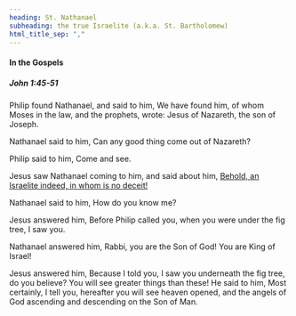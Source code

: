 ```yaml
---
heading: St. Nathanael
subheading: the true Israelite (a.k.a. St. Bartholomew)
html_title_sep: ","
---
```



#### In the Gospels

##### John 1:45-51

Philip found Nathanael, and said to him, We have found him, of whom Moses in
the law, and the prophets, wrote: Jesus of Nazareth, the son of Joseph.

Nathanael said to him, Can any good thing come out of Nazareth?

Philip said to him, Come and see.

Jesus saw Nathanael coming to him, and said about him, <u>Behold, an Israelite
indeed, in whom is no deceit!</u>

Nathanael said to him, How do you know me?

Jesus answered him, Before Philip called you, when you were under the fig tree,
I saw you.

Nathanael answered him, Rabbi, you are the Son of God! You are King of Israel!

Jesus answered him, Because I told you, I saw you underneath the fig tree, do
you believe? You will see greater things than these! He said to him, Most
certainly, I tell you, hereafter you will see heaven opened, and the angels of
God ascending and descending on the Son of Man.
